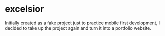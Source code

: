 # excelsior
Initially created as a fake project just to practice mobile first development, I decided to take up the project again and turn it into a portfolio website.

